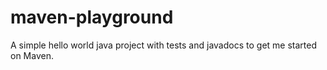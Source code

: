 # maven-playground
A simple hello world java project with tests and javadocs to get me started on Maven.

